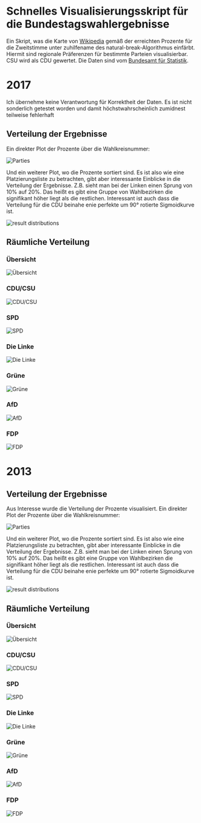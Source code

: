 # Schnelles Visualisierungsskript für die Bundestagswahlergebnisse

Ein Skript, was die Karte von [Wikipedia](https://de.wikipedia.org/wiki/Datei:Bundestagswahlkreise_2017.svg) gemäß der erreichten Prozente für die Zweitstimme unter zuhilfename des natural-break-Algorithmus einfärbt. Hiermit sind regionale Präferenzen für bestimmte Parteien visualisierbar. CSU wird als CDU gewertet. Die Daten sind vom [Bundesamt für Statistik](https://www.bundeswahlleiter.de/bundestagswahlen/2017/wahlkreiseinteilung/umgerechnete-ergebnisse.html).

# 2017

Ich übernehme keine Verantwortung für Korrektheit der Daten. Es ist nicht sonderlich getestet worden und damit höchstwahrscheinlich zumidnest teilweise fehlerhaft

## Verteilung der Ergebnisse

Ein direkter Plot der Prozente über die Wahlkreisnummer:

![Parties](/Results/2017/parties.png)

Und ein weiterer Plot, wo die Prozente sortiert sind. Es ist also wie eine Platzierungsliste zu betrachten, gibt aber interessante Einblicke in die Verteilung der Ergebnisse. Z.B. sieht man bei der Linken einen Sprung von 10% auf 20%. Das heißt es gibt eine Gruppe von Wahlbezirken die signifikant höher liegt als die restlichen. Interessant ist auch dass die Verteilung für die CDU beinahe enie perfekte um 90° rotierte Sigmoidkurve ist.

![result distributions](/Results/2017/parties-distributions.png)

## Räumliche Verteilung

### Übersicht
![Übersicht](/Results/2017/btw-small.png)

### CDU/CSU
![CDU/CSU](/Results/2017/btw-CDU.png)

### SPD
![SPD](/Results/2017/btw-SPD.png)

### Die Linke
![Die Linke](/Results/2017/btw-DIE%20LINKE.png)

### Grüne
![Grüne](/Results/2017/btw-GR%C3%9CNE.png)

### AfD
![AfD](/Results/2017/btw-AfD.png)

### FDP
![FDP](/Results/2017/btw-FDP.png)





# 2013

## Verteilung der Ergebnisse

Aus Interesse wurde die Verteilung der Prozente visualisiert. Ein direkter Plot der Prozente über die Wahlkreisnummer:

![Parties](/Results/2013/parties.png)

Und ein weiterer Plot, wo die Prozente sortiert sind. Es ist also wie eine Platzierungsliste zu betrachten, gibt aber interessante Einblicke in die Verteilung der Ergebnisse. Z.B. sieht man bei der Linken einen Sprung von 10% auf 20%. Das heißt es gibt eine Gruppe von Wahlbezirken die signifikant höher liegt als die restlichen. Interessant ist auch dass die Verteilung für die CDU beinahe enie perfekte um 90° rotierte Sigmoidkurve ist.

![result distributions](/Results/2013/parties-distributions.png)

## Räumliche Verteilung

### Übersicht
![Übersicht](/Results/2013/btw-small.png)

### CDU/CSU
![CDU/CSU](/Results/2013/btw-CDU.png)

### SPD
![SPD](/Results/2013/btw-SPD.png)

### Die Linke
![Die Linke](/Results/2013/btw-DIE%20LINKE.png)

### Grüne
![Grüne](/Results/2013/btw-GR%C3%9CNE.png)

### AfD
![AfD](/Results/2013/btw-AfD.png)

### FDP
![FDP](/Results/2013/btw-FDP.png)
